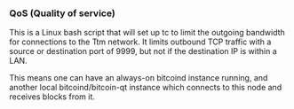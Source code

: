 ### QoS (Quality of service) ###

This is a Linux bash script that will set up tc to limit the outgoing bandwidth for connections to the Ttm network. It limits outbound TCP traffic with a source or destination port of 9999, but not if the destination IP is within a LAN.

This means one can have an always-on bitcoind instance running, and another local bitcoind/bitcoin-qt instance which connects to this node and receives blocks from it.
